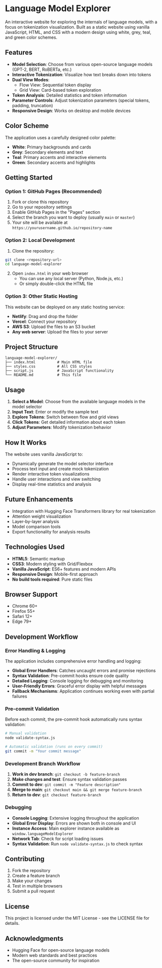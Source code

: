 # Language Model Explorer

An interactive website for exploring the internals of language models, with a focus on tokenization visualization. Built as a static website using vanilla JavaScript, HTML, and CSS with a modern design using white, grey, teal, and green color schemes.

## Features

- **Model Selection**: Choose from various open-source language models (GPT-2, BERT, RoBERTa, etc.)
- **Interactive Tokenization**: Visualize how text breaks down into tokens
- **Dual View Modes**: 
  - Flow View: Sequential token display
  - Grid View: Card-based token exploration
- **Token Analysis**: Detailed statistics and token information
- **Parameter Controls**: Adjust tokenization parameters (special tokens, padding, truncation)
- **Responsive Design**: Works on desktop and mobile devices

## Color Scheme

The application uses a carefully designed color palette:
- **White**: Primary backgrounds and cards
- **Grey**: Secondary elements and text
- **Teal**: Primary accents and interactive elements
- **Green**: Secondary accents and highlights

## Getting Started

### Option 1: GitHub Pages (Recommended)

1. Fork or clone this repository
2. Go to your repository settings
3. Enable GitHub Pages in the "Pages" section
4. Select the branch you want to deploy (usually `main` or `master`)
5. Your site will be available at `https://yourusername.github.io/repository-name`

### Option 2: Local Development

1. Clone the repository:
```bash
git clone <repository-url>
cd language-model-explorer
```

2. Open `index.html` in your web browser
   - You can use any local server (Python, Node.js, etc.)
   - Or simply double-click the HTML file

### Option 3: Other Static Hosting

This website can be deployed on any static hosting service:
- **Netlify**: Drag and drop the folder
- **Vercel**: Connect your repository
- **AWS S3**: Upload the files to an S3 bucket
- **Any web server**: Upload the files to your server

## Project Structure

```
language-model-explorer/
├── index.html          # Main HTML file
├── styles.css          # All CSS styles
├── script.js           # JavaScript functionality
└── README.md           # This file
```

## Usage

1. **Select a Model**: Choose from the available language models in the model selector
2. **Input Text**: Enter or modify the sample text
3. **Explore Tokens**: Switch between flow and grid views
4. **Click Tokens**: Get detailed information about each token
5. **Adjust Parameters**: Modify tokenization behavior

## How It Works

The website uses vanilla JavaScript to:
- Dynamically generate the model selector interface
- Process text input and create mock tokenization
- Render interactive token visualizations
- Handle user interactions and view switching
- Display real-time statistics and analysis

## Future Enhancements

- Integration with Hugging Face Transformers library for real tokenization
- Attention weight visualization
- Layer-by-layer analysis
- Model comparison tools
- Export functionality for analysis results

## Technologies Used

- **HTML5**: Semantic markup
- **CSS3**: Modern styling with Grid/Flexbox
- **Vanilla JavaScript**: ES6+ features and modern APIs
- **Responsive Design**: Mobile-first approach
- **No build tools required**: Pure static files

## Browser Support

- Chrome 60+
- Firefox 55+
- Safari 12+
- Edge 79+

## Development Workflow

### Error Handling & Logging

The application includes comprehensive error handling and logging:

- **Global Error Handlers**: Catches uncaught errors and promise rejections
- **Syntax Validation**: Pre-commit hooks ensure code quality
- **Detailed Logging**: Console logging for debugging and monitoring
- **User-Friendly Errors**: Graceful error display with helpful messages
- **Fallback Mechanisms**: Application continues working even with partial failures

### Pre-commit Validation

Before each commit, the pre-commit hook automatically runs syntax validation:

```bash
# Manual validation
node validate-syntax.js

# Automatic validation (runs on every commit)
git commit -m "Your commit message"
```

### Development Branch Workflow

1. **Work in dev branch**: `git checkout -b feature-branch`
2. **Make changes and test**: Ensure syntax validation passes
3. **Commit to dev**: `git commit -m "Feature description"`
4. **Merge to main**: `git checkout main && git merge feature-branch`
5. **Return to dev**: `git checkout feature-branch`

### Debugging

- **Console Logging**: Extensive logging throughout the application
- **Global Error Display**: Errors are shown both in console and UI
- **Instance Access**: Main explorer instance available as `window.languageModelExplorer`
- **Network Tab**: Check for script loading issues
- **Syntax Validation**: Run `node validate-syntax.js` to check syntax

## Contributing

1. Fork the repository
2. Create a feature branch
3. Make your changes
4. Test in multiple browsers
5. Submit a pull request

## License

This project is licensed under the MIT License - see the LICENSE file for details.

## Acknowledgments

- Hugging Face for open-source language models
- Modern web standards and best practices
- The open-source community for inspiration